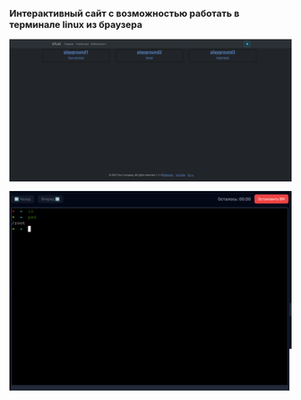 ### Интерактивный сайт с возможностью работать в терминале linux из браузера

![graph](https://github.com/betflop/Prog/blob/master/gtl/1.jpg)

![graph2](https://github.com/betflop/Prog/blob/master/gtl/2.jpg)
